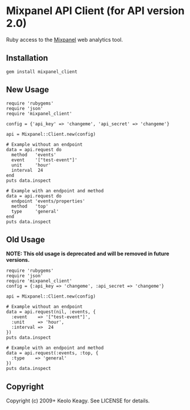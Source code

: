 # Mixpanel API Client (for API version 2.0)

Ruby access to the [Mixpanel](http://mixpanel.com/) web analytics tool.


## Installation

    gem install mixpanel_client


## New Usage

    require 'rubygems'
    require 'json'
    require 'mixpanel_client'

    config = {'api_key' => 'changeme', 'api_secret' => 'changeme'}

    api = Mixpanel::Client.new(config)

    # Example without an endpoint
    data = api.request do
      method   'events'
      event    '["test-event"]'
      unit     'hour'
      interval  24
    end
    puts data.inspect

    # Example with an endpoint and method
    data = api.request do
      endpoint 'events/properties'
      method   'top'
      type     'general'
    end
    puts data.inspect


## Old Usage

__NOTE: This old usage is deprecated and will be removed in future versions.__

    require 'rubygems'
    require 'json'
    require 'mixpanel_client'
    config = {:api_key => 'changeme', :api_secret => 'changeme'}

    api = Mixpanel::Client.new(config)

    # Example without an endpoint
    data = api.request(nil, :events, {
      :event    => '["test-event"]',
      :unit     => 'hour',
      :interval =>  24
    })
    puts data.inspect

    # Example with an endpoint and method
    data = api.request(:events, :top, {
      :type    => 'general'
    })
    puts data.inspect

## Copyright

Copyright (c) 2009+ Keolo Keagy. See LICENSE for details.
